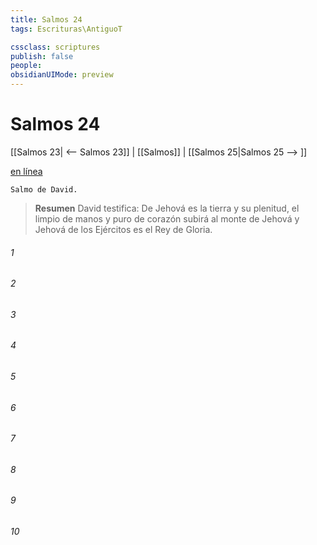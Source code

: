 ```yaml
---
title: Salmos 24
tags: Escrituras\AntiguoT

cssclass: scriptures
publish: false
people:
obsidianUIMode: preview
---
```


# Salmos 24
[[Salmos 23| <-- Salmos 23]] | [[Salmos]] | [[Salmos 25|Salmos 25 --> ]]

[en línea](https://churchofjesuschrist.org/study/scriptures/ot/ps/24?lang=spa)

```
Salmo de David.
```

> __Resumen__
David testifica: De Jehová es la tierra y su plenitud, el limpio de manos y puro de corazón subirá al monte de Jehová y Jehová de los Ejércitos es el Rey de Gloria.

###### 1 


###### 2 


###### 3 


###### 4 


###### 5 


###### 6 


###### 7 


###### 8 


###### 9 


###### 10 


